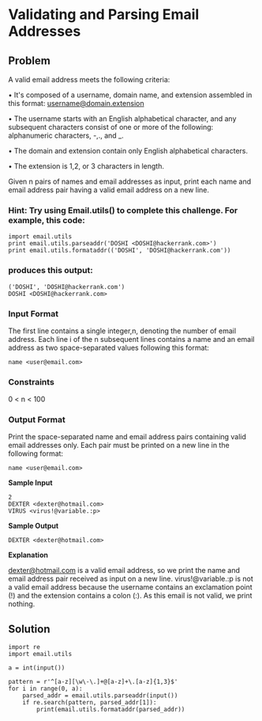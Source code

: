 # Validating and Parsing Email Addresses
## Problem

A valid email address meets the following criteria:

 • It's composed of a username, domain name, and extension assembled in this format: username@domain.extension
 
 • The username starts with an English alphabetical character, and any subsequent characters consist of one or more of the following: alphanumeric characters, 
   -,., and _.
   
 • The domain and extension contain only English alphabetical characters.
 
 • The extension is 1,2, or 3 characters in length.
 
Given n pairs of names and email addresses as input, print each name and email address pair having a valid email address on a new line.

### Hint: Try using Email.utils() to complete this challenge. For example, this code:
```
import email.utils
print email.utils.parseaddr('DOSHI <DOSHI@hackerrank.com>')
print email.utils.formataddr(('DOSHI', 'DOSHI@hackerrank.com'))
```

### produces this output:
```
('DOSHI', 'DOSHI@hackerrank.com')
DOSHI <DOSHI@hackerrank.com>
```

### Input Format

The first line contains a single integer,n, denoting the number of email address. Each line i of the n subsequent lines contains a name and an email address as two space-separated values following this format:
```
name <user@email.com>
```

### Constraints

0 < n < 100

### Output Format

Print the space-separated name and email address pairs containing valid email addresses only. Each pair must be printed on a new line in the following format:
```
name <user@email.com>
```

**Sample Input**
```
2  
DEXTER <dexter@hotmail.com>
VIRUS <virus!@variable.:p>
```

**Sample Output**

```
DEXTER <dexter@hotmail.com>
```

**Explanation**

dexter@hotmail.com is a valid email address, so we print the name and email address pair received as input on a new line.
virus!@variable.:p is not a valid email address because the username contains an exclamation point (!) and the extension contains a colon (:). As this email is not valid, we print nothing.

## Solution 

```
import re
import email.utils 

a = int(input())

pattern = r'^[a-z][\w\-\.]+@[a-z]+\.[a-z]{1,3}$'
for i in range(0, a):
    parsed_addr = email.utils.parseaddr(input())
    if re.search(pattern, parsed_addr[1]):
        print(email.utils.formataddr(parsed_addr)) 
    
```
